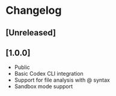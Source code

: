 # Changelog

## [Unreleased]

## [1.0.0]

- Public
- Basic Codex CLI integration
- Support for file analysis with @ syntax
- Sandbox mode support
